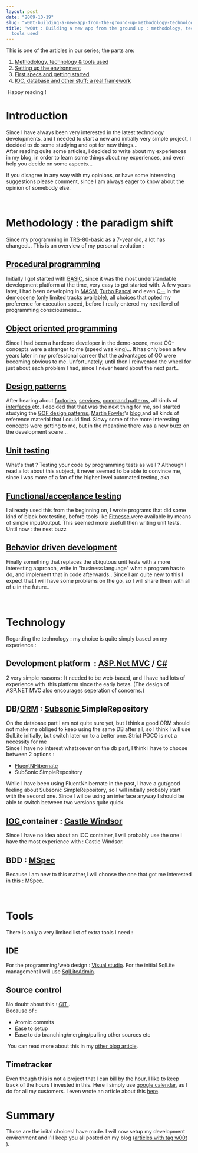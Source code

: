 ```yaml
---
layout: post
date: "2009-10-19"
slug: "w00t-building-a-new-app-from-the-ground-up-methodology-technology-tools-used"
title: 'w00t : Building a new app from the ground up : methodology, technology &
  tools used'
---
```


<p>
This is one of the articles in our series; the parts are:<br />
</p>
<ol>
	<li><a href="http://www.corebvba.be/blog/post/w00t-Building-a-new-app-from-the-ground-up-methodology-technology-tools-used.aspx">Methodology, technology &amp; tools used</a></li>
	<li><a href="http://www.corebvba.be/blog/post/w00t-Building-a-new-app-from-the-ground-up-setting-up-the-environment.aspx">Setting up the environment</a></li>
	<li><a href="http://www.corebvba.be/blog/post/w00t-Building-a-new-app-from-the-ground-up-First-specs-and-getting-started.aspx">First specs and getting started</a></li>
	<li><a href="http://www.corebvba.be/blog/post/w00t-Building-a-new-app-from-the-ground-up-IOC-database-and-other-stuff3b-a-real-framework.aspx">IOC, database and other stuff; a real framework</a>&nbsp; <br />
	</li>
</ol>
<p>
&nbsp;Happy reading !<br />
</p>
<h1>Introduction</h1>
<p>
Since I have always been very interested in the latest technology developments, and I needed to start a new and initially very simple project, I decided to do some studying and opt for new things...<br />
After reading quite some articles, I decided to write about my experiences in my blog, in order to learn some things about my experiences, and even help you decide on some aspects... 
</p>
<p>
If you disagree in any way with my opinions, or have some interesting suggestions please comment, since I am always eager to know about the opinion of somebody else.
</p>
<p>
&nbsp;
</p>
<h1>Methodology : the paradigm shift<br />
</h1>
<p>
Since my programming in <a href="http://en.wikipedia.org/wiki/TRS-80" target="_blank">TRS-80-basic</a> as a 7-year old, a lot has changed... This is an overview of my personal evolution :
</p>
<h2><a href="http://en.wikipedia.org/wiki/Procedural_programming" target="_blank">Procedural programming</a><br />
</h2>
<p>
Initially I got started with <a href="http://en.wikipedia.org/wiki/BASIC" target="_blank">BASIC</a>, since it was the most understandable development platform at the time, very easy to get started with. A few years later, I had been developing in <a href="http://en.wikipedia.org/wiki/MASM" target="_blank">MASM</a>, <a href="http://en.wikipedia.org/wiki/Turbo_pascal" target="_blank">Turbo Pascal</a> and even <a href="http://en.wikipedia.org/wiki/C--" target="_blank">C--</a> in the <a href="http://en.wikipedia.org/wiki/Demo_scene" target="_blank">demoscene</a> (<a href="http://www.pouet.net/prod.php?which=8765" target="_blank">only limited tracks available</a>), all choices that opted my preference for execution speed, before I really entered my next level of programming consciousness...
</p>
<h2><a href="http://en.wikipedia.org/wiki/Object_oriented" target="_blank">Object oriented programming</a><br />
</h2>
<p>
Since I had been a hardcore developer in the demo-scene, most OO-concepts were a stranger to me (speed was king)... It has only been a few years later in my professional carreer that the advantages of OO were becoming obvious to me. Unfortunately, until then I reinvented the wheel for just about each problem I had, since I never heard about the next part..
</p>
<h2><a href="http://en.wikipedia.org/wiki/Design_pattern" target="_blank">Design patterns</a> </h2>
<p>
After hearing about <a href="http://en.wikipedia.org/wiki/Factory_method_pattern" target="_blank">factories</a>, <a href="http://en.wikipedia.org/wiki/Service_%28systems_architecture%29" target="_blank">services</a>, <a href="http://en.wikipedia.org/wiki/Command_pattern" target="_blank">command patterns</a>, all kinds of <a href="http://en.wikipedia.org/wiki/Interface_%28computer_science%29" target="_blank">interfaces </a>etc. I decided that that was the next thing for me, so I started studying the <a href="http://en.wikipedia.org/wiki/Design_Patterns_%28book%29" target="_blank">GOF design patterns</a>, <a href="http://en.wikipedia.org/wiki/Martin_Fowler" target="_blank">Martin Fowler</a>&#39;s <a href="http://martinfowler.com/" target="_blank">blog </a>and all kinds of reference material that I could find. Slowy some of the more interesting concepts were getting to me, but in the meantime there was a new buzz on the development scene... 
</p>
<h2><a href="http://en.wikipedia.org/wiki/Unit_testing" target="_blank">Unit testing</a> </h2>
<p>
What&#39;s that ? Testing your code by programming tests as well ? Although I read a lot about this subject, it never seemed to be able to convince me, since i was more of a fan of the higher level automated testing, aka
</p>
<h2><a href="http://en.wikipedia.org/wiki/Functional_testing" target="_blank">Functional/acceptance testing</a> </h2>
<p>
I allready used this from the beginning on, I wrote programs that did some kind of black box testing, before tools like <a href="http://fitnesse.org/" target="_blank">Fitnesse </a>were available by means of simple input/output. This seemed more usefull then writing unit tests. Until now : the next buzz
</p>
<h2><a href="http://www.corebvba.be/blog/admin/Pages/Behavior%20Driven%20Development" target="_blank">Behavior driven development</a></h2>
<p>
Finally something that replaces the ubiqutous unit tests with a more interesting approach, write in &quot;business language&quot; what a program has to do, and implement that in code afterwards.. Since I am quite new to this I expect that I will have some problems on the go, so I will share them with all of u in the future..
</p>
<p>
&nbsp;
</p>
<h1>Technology</h1>
<p>
Regarding the technology : my choice is quite simply based on my experience :
</p>
<h2>Development platform&nbsp; : <a href="http://en.wikipedia.org/wiki/ASP.NET_MVC" target="_blank">ASP.Net MVC</a> / <a href="http://en.wikipedia.org/wiki/C_Sharp_%28programming_language%29" target="_blank">C#</a></h2>
<p>
2 very simple reasons : It needed to be web-based, and I have had lots of experience with&nbsp; this platform since the early betas. (The design of ASP.NET MVC also encourages seperation of concerns.)
</p>
<h2>DB/<a href="http://en.wikipedia.org/wiki/Object-relational_mapping" target="_blank">ORM</a> : <a href="http://subsonicproject.com/docs/Using_SimpleRepository" target="_blank"></a><a href="http://subsonicproject.com/" target="_blank">Subsonic </a>SimpleRepository</h2>
<p>
On the database part I am not quite sure yet, but I think a good ORM should not make me obliged to keep using the same DB after all, so I think I will use SqlLite initially, but switch later on to a better one. Strict POCO is not a necessity for me<br />
Since I have no interest whatsoever on the db part, I think i have to choose between 2 options :
</p>
<ul>
	<li><a href="http://fluentnhibernate.org/" target="_blank">FluentNHibernate</a></li>
	<li>SubSonic SimpleRepository</li>
</ul>
<p>
While I have been using FluentNhibernate in the past, I have a gut/good feeling about Subsonic SimpleRepository, so I will initially probably start with the second one. Since I wil be using an interface anyway I should be able to switch between two versions quite quick.
</p>
<h2><a href="http://en.wikipedia.org/wiki/Inversion_of_Control" target="_blank">IOC </a>container : <a href="http://www.castleproject.org/container/index.html" target="_blank">Castle Windsor</a></h2>
<p>
Since I have no idea about an IOC container, I will probably use the one I have the most experience with : Castle Windsor.
</p>
<h2>BDD : <a href="http://codebetter.com/blogs/aaron.jensen/archive/2008/05/08/introducing-machine-specifications-or-mspec-for-short.aspx" target="_blank">MSpec</a> </h2>
<p>
Because I am new to this mather,I will choose the one that got me interested in this : MSpec.
</p>
<p>
&nbsp;
</p>
<h1>Tools </h1>
<p>
There is only a very limited list of extra tools I need :
</p>
<h2>IDE</h2>
<p>
For the programming/web design : <a href="http://en.wikipedia.org/wiki/Visual_studio" target="_blank">Visual studio</a>. For the initial SqlLite management I will use <a href="http://sqliteadmin.orbmu2k.de/" target="_blank">SqlLiteAdmin</a>.
</p>
<h2>
Source control
</h2>
<p>
No doubt about this : <a href="http://en.wikipedia.org/wiki/Git_%28software%29" target="_blank">GIT </a>.<br />
Because of :
</p>
<ul>
	<li>Atomic commits</li>
	<li>Ease to setup</li>
	<li>Ease to do branching/merging/pulling other sources etc <br />
	</li>
</ul>
<p>
&nbsp;You can read more about this in my <a href="http://www.corebvba.be/blog/post/To-git-or-not-to-git-Source-control-done-right-intro-and-quick-tutorial.aspx" target="_blank">other blog article</a>.
</p>
<h2>Timetracker</h2>
<p>
Even though this is not a project that I can bill by the hour, I like to keep track of the hours I invested in this. Here I simply use <a href="http://en.wikipedia.org/wiki/Google_Calendar" target="_blank">google calendar</a>, as I do for all my customers. I even wrote an article about this <a href="http://www.corebvba.be/blog/post/Convert-ICal-icsgoogle-calendar-to-textcsv-file.aspx" target="_blank">here</a>.
</p>
<h1>Summary</h1>
<p>
Those are the inital choicesI have made. I will now setup my development environment and I&#39;ll keep you all posted on my blog (<a href="http://www.corebvba.be/blog/?tag=/w00t" target="_blank">articles with tag w00t </a>). 
</p>
